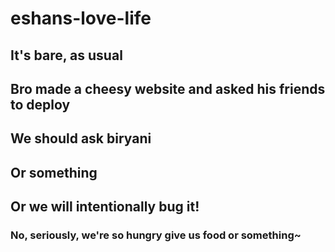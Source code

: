 # eshans-love-life

## It's bare, as usual
## Bro made a cheesy website and asked his friends to deploy
## We should ask biryani
## Or something
## Or we will intentionally bug it!

### No, seriously, we're so hungry give us food or something~


